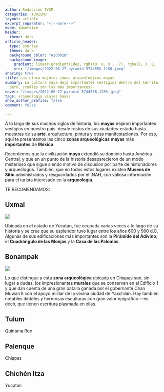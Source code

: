 ```yaml
---
author: Redacción TYSM
categories: TURISMO
layout: article
excerpt_separator: "<!--more-->"
mode: immersive
header:
  theme: dark
article_header:
  type: overlay
  theme: dark
  background_color: "#203028"
  background_image:
    gradient: linear-gradient(1deg, rgba(0, 0, 0 , .7), rgba(8, 3, 8, .9))
    src: "/images/2022-06-27-pyramid-5744558_1280.jpeg"
sharing: true
title: Las cinco mejores zonas arqueológicas mayas
summary: La cultura maya dejó importantes vestigios dentro del territorio nacional;
  pero, ¿cuáles son los más importantes?
cover: "/images/2022-06-27-pyramid-5744558_1280.jpeg"
tags: arqueologia viajes mayas
show_author_profile: false
comment: false

---
```

A lo largo de sus muchos siglos de historia, los **mayas** dejaron importantes vestigios en nuestro país: desde restos de sus ciudades-estado hasta muestras de su **arte**, arquitectura, pintura y otras manifestaciones. Por eso, aquí te presentamos las cinco **zonas arqueológicas mayas** más **importantes** de **México**.

Recordemos que la civilización **maya** extendió su dominio hasta América Central, y que en un punto de la historia desaparecieron de un modo misterioso que sigue siendo motivo de discusión por parte de historiadores y arqueólogos. También, que en todos estos lugares existen **Museos de Sitio** administrados y resguardados por el INAH, con valiosa información para el turista interesado en la **arqueología**.

TE RECOMENDAMOS:

## Uxmal

![](https://upload.wikimedia.org/wikipedia/commons/thumb/9/9b/0073_Uxmal.JPG/1024px-0073_Uxmal.JPG)

Ubicada en el estado de Yucatán, fue ocupada varias veces a lo largo de su historia y se cree que su esplendor tuvo lugar entre los años 600 y 900 d.C. Algunas de sus edificaciones más importantes son la **Pirámide del Adivino**, el **Cuadrángulo de las Monjas** y la **Casa de las Palomas**.

## Bonampak

![](https://upload.wikimedia.org/wikipedia/commons/thumb/c/c0/Bonampak_painting%2Bcontrast.jpg/1024px-Bonampak_painting%2Bcontrast.jpg)

Lo que distingue a esta **zona arqueológica** ubicada en Chiapas son, sin lugar a dudas, los impresionantes **murales** que se conservan en el Edificio 1 y que dan cuenta de una gran batalla ganada por el gobernante Chan Muwan II con el apoyo militar de la vecina ciudad de Yaxchilán. Hay también notables dinteles y hermosas esculturas con gran valor epigráfico —es decir, que tienen escritura plasmada en ellas.

## Tulum

Quintana Roo

## Palenque

Chiapas

## Chichén Itza

Yucatán